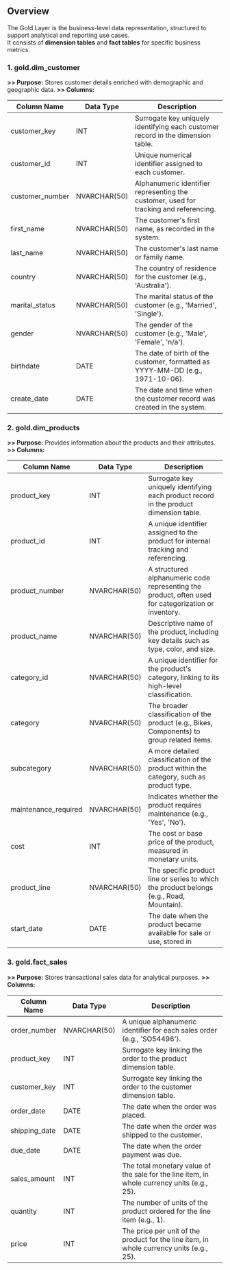 ## Overview

The Gold Layer is the business-level data representation, structured to support analytical and reporting use cases.  
It consists of **dimension tables** and **fact tables** for specific business metrics.


### 1. gold.dim_customer
**>> Purpose:** Stores customer details enriched with demographic and geographic data.
**>> Columns:** 

| Column Name     | Data Type      | Description                                                                 |
|-----------------|----------------|-----------------------------------------------------------------------------|
| customer_key    | INT            | Surrogate key uniquely identifying each customer record in the dimension table. |
| customer_id     | INT            | Unique numerical identifier assigned to each customer.                     |
| customer_number | NVARCHAR(50)   | Alphanumeric identifier representing the customer, used for tracking and referencing. |
| first_name      | NVARCHAR(50)   | The customer's first name, as recorded in the system.                      |
| last_name       | NVARCHAR(50)   | The customer's last name or family name.                                   |
| country         | NVARCHAR(50)   | The country of residence for the customer (e.g., 'Australia').             |
| marital_status  | NVARCHAR(50)   | The marital status of the customer (e.g., 'Married', 'Single').           |
| gender          | NVARCHAR(50)   | The gender of the customer (e.g., 'Male', 'Female', 'n/a').               |
| birthdate       | DATE           | The date of birth of the customer, formatted as YYYY-MM-DD (e.g., 1971-10-06). |
| create_date     | DATE           | The date and time when the customer record was created in the system.      |


### 2. gold.dim_products
**>> Purpose:** Provides information about the products and their attributes.
**>> Columns:**

| Column Name           | Data Type     | Description                                                                                   |
|-----------------------|---------------|-----------------------------------------------------------------------------------------------|
| product_key           | INT           | Surrogate key uniquely identifying each product record in the product dimension table.        |
| product_id            | INT           | A unique identifier assigned to the product for internal tracking and referencing.            |
| product_number        | NVARCHAR(50)  | A structured alphanumeric code representing the product, often used for categorization or inventory. |
| product_name          | NVARCHAR(50)  | Descriptive name of the product, including key details such as type, color, and size.         |
| category_id           | NVARCHAR(50)  | A unique identifier for the product's category, linking to its high-level classification.     |
| category              | NVARCHAR(50)  | The broader classification of the product (e.g., Bikes, Components) to group related items.   |
| subcategory           | NVARCHAR(50)  | A more detailed classification of the product within the category, such as product type.      |
| maintenance_required  | NVARCHAR(50)  | Indicates whether the product requires maintenance (e.g., 'Yes', 'No').                       |
| cost                  | INT           | The cost or base price of the product, measured in monetary units.                            |
| product_line          | NVARCHAR(50)  | The specific product line or series to which the product belongs (e.g., Road, Mountain).      |
| start_date            | DATE          | The date when the product became available for sale or use, stored in          |

### 3. gold.fact_sales
**>> Purpose:** Stores transactional sales data for analytical purposes.
**>> Columns:** 

| Column Name     | Data Type     | Description                                                                                      |
|------------------|---------------|--------------------------------------------------------------------------------------------------|
| order_number     | NVARCHAR(50)  | A unique alphanumeric identifier for each sales order (e.g., 'SO54496').                        |
| product_key      | INT           | Surrogate key linking the order to the product dimension table.                                 |
| customer_key     | INT           | Surrogate key linking the order to the customer dimension table.                                |
| order_date       | DATE          | The date when the order was placed.                                                             |
| shipping_date    | DATE          | The date when the order was shipped to the customer.                                            |
| due_date         | DATE          | The date when the order payment was due.                                                        |
| sales_amount     | INT           | The total monetary value of the sale for the line item, in whole currency units (e.g., 25).     |
| quantity         | INT           | The number of units of the product ordered for the line item (e.g., 1).                         |
| price            | INT           | The price per unit of the product for the line item, in whole currency units (e.g., 25).        |


















